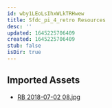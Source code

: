 ```yaml
---
id: wby1LEoLsIhxWLkTRHwew
title: Sfdc_pi_4_retro Resources
desc: ''
updated: 1645225706409
created: 1645225706409
stub: false
isDir: true
---
```

## Imported Assets
- [RB 2018-07-02 08.jpg](/assets/rb-2018-07-02-08.jpg)
